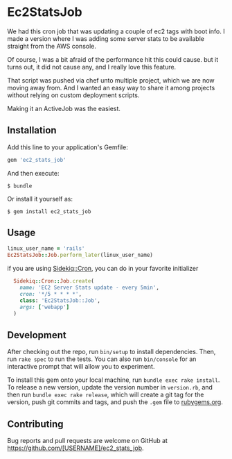 # Ec2StatsJob

We had this cron job that was updating a couple of ec2 tags with boot info.
I made a version where I was adding some server stats to be available straight from the AWS console.

Of course, I was a bit afraid of the performance hit this could cause. but it turns out, it did not cause any, and I really love this feature.

That script was pushed via chef unto multiple project, which we are now moving away from. And I wanted an easy way to share it among projects without relying on custom deployment scripts.

Making it an ActiveJob was the easiest.

## Installation

Add this line to your application's Gemfile:

```ruby
gem 'ec2_stats_job'
```

And then execute:

    $ bundle

Or install it yourself as:

    $ gem install ec2_stats_job

## Usage

```ruby
linux_user_name = 'rails'
Ec2StatsJob::Job.perform_later(linux_user_name)
```

if you are using [Sidekiq::Cron](https://github.com/ondrejbartas/sidekiq-cron), you can do in your favorite initializer

```ruby
  Sidekiq::Cron::Job.create(
    name: 'EC2 Server Stats update - every 5min',
    cron: '*/5 * * * *',
    class: 'Ec2StatsJob::Job',
    args: ['webapp']
  )
```

## Development

After checking out the repo, run `bin/setup` to install dependencies. Then, run `rake spec` to run the tests. You can also run `bin/console` for an interactive prompt that will allow you to experiment.

To install this gem onto your local machine, run `bundle exec rake install`. To release a new version, update the version number in `version.rb`, and then run `bundle exec rake release`, which will create a git tag for the version, push git commits and tags, and push the `.gem` file to [rubygems.org](https://rubygems.org).

## Contributing

Bug reports and pull requests are welcome on GitHub at https://github.com/[USERNAME]/ec2_stats_job.
